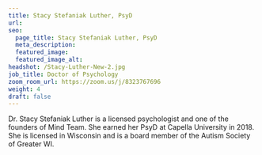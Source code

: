 ```yaml
---
title: Stacy Stefaniak Luther, PsyD
url: 
seo:
  page_title: Stacy Stefaniak Luther, PsyD
  meta_description: 
  featured_image: 
  featured_image_alt: 
headshot: /Stacy-Luther-New-2.jpg
job_title: Doctor of Psychology
zoom_room_url: https://zoom.us/j/8323767696
weight: 4
draft: false
---
```


Dr. Stacy Stefaniak Luther is a licensed psychologist and one of the founders of Mind Team. She earned her PsyD at Capella University in 2018. She is licensed in Wisconsin and is a board member of the Autism Society of Greater WI.